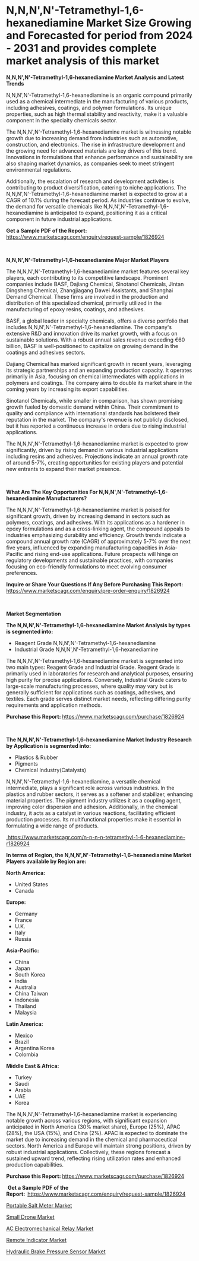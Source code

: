 <p><h1>N,N,N',N'-Tetramethyl-1,6-hexanediamine Market Size Growing and Forecasted for period from 2024 - 2031 and provides complete market analysis of this market</h1></p><p><strong>N,N,N',N'-Tetramethyl-1,6-hexanediamine Market Analysis and Latest Trends</strong></p>
<p><p>N,N,N',N'-Tetramethyl-1,6-hexanediamine is an organic compound primarily used as a chemical intermediate in the manufacturing of various products, including adhesives, coatings, and polymer formulations. Its unique properties, such as high thermal stability and reactivity, make it a valuable component in the specialty chemicals sector.</p><p>The N,N,N',N'-Tetramethyl-1,6-hexanediamine market is witnessing notable growth due to increasing demand from industries such as automotive, construction, and electronics. The rise in infrastructure development and the growing need for advanced materials are key drivers of this trend. Innovations in formulations that enhance performance and sustainability are also shaping market dynamics, as companies seek to meet stringent environmental regulations.</p><p>Additionally, the escalation of research and development activities is contributing to product diversification, catering to niche applications. The N,N,N',N'-Tetramethyl-1,6-hexanediamine market is expected to grow at a CAGR of 10.1% during the forecast period. As industries continue to evolve, the demand for versatile chemicals like N,N,N',N'-Tetramethyl-1,6-hexanediamine is anticipated to expand, positioning it as a critical component in future industrial applications.</p></p>
<p><strong>Get a Sample PDF of the Report:&nbsp;</strong> <a href="https://www.marketscagr.com/enquiry/request-sample/1826924?utm_campaign=1684&utm_medium=2&utm_source=Github&utm_content=ia&utm_term=19102024&utm_id=nnnn-tetramethyl-16-hexanediamine">https://www.marketscagr.com/enquiry/request-sample/1826924</a></p>
<p>&nbsp;</p>
<p><strong>N,N,N',N'-Tetramethyl-1,6-hexanediamine Major Market Players</strong></p>
<p><p>The N,N,N',N'-Tetramethyl-1,6-hexanediamine market features several key players, each contributing to its competitive landscape. Prominent companies include BASF, Dajiang Chemical, Sinotanol Chemicals, Jintan Dingsheng Chemical, Zhangjiagang Dawei Assistants, and Shanghai Demand Chemical. These firms are involved in the production and distribution of this specialized chemical, primarily utilized in the manufacturing of epoxy resins, coatings, and adhesives.</p><p>BASF, a global leader in specialty chemicals, offers a diverse portfolio that includes N,N,N',N'-Tetramethyl-1,6-hexanediamine. The company's extensive R&D and innovation drive its market growth, with a focus on sustainable solutions. With a robust annual sales revenue exceeding €60 billion, BASF is well-positioned to capitalize on growing demand in the coatings and adhesives sectors.</p><p>Dajiang Chemical has marked significant growth in recent years, leveraging its strategic partnerships and an expanding production capacity. It operates primarily in Asia, focusing on chemical intermediates with applications in polymers and coatings. The company aims to double its market share in the coming years by increasing its export capabilities.</p><p>Sinotanol Chemicals, while smaller in comparison, has shown promising growth fueled by domestic demand within China. Their commitment to quality and compliance with international standards has bolstered their reputation in the market. The company's revenue is not publicly disclosed, but it has reported a continuous increase in orders due to rising industrial applications.</p><p>The N,N,N',N'-Tetramethyl-1,6-hexanediamine market is expected to grow significantly, driven by rising demand in various industrial applications including resins and adhesives. Projections indicate an annual growth rate of around 5-7%, creating opportunities for existing players and potential new entrants to expand their market presence.</p></p>
<p>&nbsp;</p>
<p><strong>What Are The Key Opportunities For N,N,N',N'-Tetramethyl-1,6-hexanediamine Manufacturers?</strong></p>
<p><p>The N,N,N',N'-Tetramethyl-1,6-hexanediamine market is poised for significant growth, driven by increasing demand in sectors such as polymers, coatings, and adhesives. With its applications as a hardener in epoxy formulations and as a cross-linking agent, the compound appeals to industries emphasizing durability and efficiency. Growth trends indicate a compound annual growth rate (CAGR) of approximately 5-7% over the next five years, influenced by expanding manufacturing capacities in Asia-Pacific and rising end-use applications. Future prospects will hinge on regulatory developments and sustainable practices, with companies focusing on eco-friendly formulations to meet evolving consumer preferences.</p></p>
<p><strong>Inquire or Share Your Questions If Any Before Purchasing This Report:</strong> <a href="https://www.marketscagr.com/enquiry/pre-order-enquiry/1826924?utm_campaign=1684&utm_medium=2&utm_source=Github&utm_content=ia&utm_term=19102024&utm_id=nnnn-tetramethyl-16-hexanediamine">https://www.marketscagr.com/enquiry/pre-order-enquiry/1826924</a></p>
<p>&nbsp;</p>
<p><strong>Market Segmentation</strong></p>
<p><strong>The N,N,N',N'-Tetramethyl-1,6-hexanediamine Market Analysis by types is segmented into:</strong></p>
<p><ul><li>Reagent Grade N,N,N',N'-Tetramethyl-1,6-hexanediamine</li><li>Industrial Grade N,N,N',N'-Tetramethyl-1,6-hexanediamine</li></ul></p>
<p><p>The N,N,N',N'-Tetramethyl-1,6-hexanediamine market is segmented into two main types: Reagent Grade and Industrial Grade. Reagent Grade is primarily used in laboratories for research and analytical purposes, ensuring high purity for precise applications. Conversely, Industrial Grade caters to large-scale manufacturing processes, where quality may vary but is generally sufficient for applications such as coatings, adhesives, and textiles. Each grade serves distinct market needs, reflecting differing purity requirements and application methods.</p></p>
<p><strong>Purchase this Report:&nbsp;</strong><a href="https://www.marketscagr.com/purchase/1826924?utm_campaign=1684&utm_medium=2&utm_source=Github&utm_content=ia&utm_term=19102024&utm_id=nnnn-tetramethyl-16-hexanediamine">https://www.marketscagr.com/purchase/1826924</a></p>
<p>&nbsp;</p>
<p><strong>The N,N,N',N'-Tetramethyl-1,6-hexanediamine Market Industry Research by Application is segmented into:</strong></p>
<p><ul><li>Plastics & Rubber</li><li>Pigments</li><li>Chemical Industry(Catalysts)</li></ul></p>
<p><p>N,N,N',N'-Tetramethyl-1,6-hexanediamine, a versatile chemical intermediate, plays a significant role across various industries. In the plastics and rubber sectors, it serves as a softener and stabilizer, enhancing material properties. The pigment industry utilizes it as a coupling agent, improving color dispersion and adhesion. Additionally, in the chemical industry, it acts as a catalyst in various reactions, facilitating efficient production processes. Its multifunctional properties make it essential in formulating a wide range of products.</p></p>
<p><a href="https://www.marketscagr.com/n-n-n-n-tetramethyl-1-6-hexanediamine-r1826924?utm_campaign=1684&utm_medium=2&utm_source=Github&utm_content=ia&utm_term=19102024&utm_id=nnnn-tetramethyl-16-hexanediamine">&nbsp;https://www.marketscagr.com/n-n-n-n-tetramethyl-1-6-hexanediamine-r1826924</a></p>
<p><strong>In terms of Region, the N,N,N',N'-Tetramethyl-1,6-hexanediamine Market Players available by Region are:</strong></p>
<p>
    <p> <strong> North America: </strong>
        <ul>
            <li>United States</li>
            <li>Canada</li>
        </ul>
        </p> 
    <p> <strong> Europe: </strong>
        <ul>
            <li>Germany</li>
            <li>France</li>
            <li>U.K.</li>
            <li>Italy</li>
            <li>Russia</li>
        </ul>
        </p> 
    <p> <strong> Asia-Pacific: </strong>
        <ul>
            <li>China</li>
            <li>Japan</li>
            <li>South Korea</li>
            <li>India</li>
            <li>Australia</li>
            <li>China Taiwan</li>
            <li>Indonesia</li>
            <li>Thailand</li>
            <li>Malaysia</li>
        </ul>
        </p> 
    <p> <strong> Latin America: </strong>
        <ul>
            <li>Mexico</li>
            <li>Brazil</li>
            <li>Argentina Korea</li>
            <li>Colombia</li>
        </ul>
        </p> 
    <p> <strong> Middle East & Africa: </strong>
        <ul>
            <li>Turkey</li>
            <li>Saudi</li>
            <li>Arabia</li>
            <li>UAE</li>
            <li>Korea</li>
        </ul>
    </p>
    </p>
<p><p>The N,N,N',N'-Tetramethyl-1,6-hexanediamine market is experiencing notable growth across various regions, with significant expansion anticipated in North America (30% market share), Europe (25%), APAC (28%), the USA (15%), and China (2%). APAC is expected to dominate the market due to increasing demand in the chemical and pharmaceutical sectors. North America and Europe will maintain strong positions, driven by robust industrial applications. Collectively, these regions forecast a sustained upward trend, reflecting rising utilization rates and enhanced production capabilities.</p></p>
<p><strong>Purchase this Report: </strong><a href="https://www.marketscagr.com/purchase/1826924?utm_campaign=1684&utm_medium=2&utm_source=Github&utm_content=ia&utm_term=19102024&utm_id=nnnn-tetramethyl-16-hexanediamine">https://www.marketscagr.com/purchase/1826924</a></p>
<p>&nbsp;<strong>Get a Sample PDF of the Report:&nbsp;&nbsp;</strong><a href="https://www.marketscagr.com/enquiry/request-sample/1826924?utm_campaign=1684&utm_medium=2&utm_source=Github&utm_content=ia&utm_term=19102024&utm_id=nnnn-tetramethyl-16-hexanediamine">https://www.marketscagr.com/enquiry/request-sample/1826924</a></p>
<p><strong></strong></p>
<p><p><a href="https://www.linkedin.com/pulse/portable-salt-meter-market-trends-detailed-study-its-segmentation-padhc?utm_campaign=1684&utm_medium=2&utm_source=Github&utm_content=ia&utm_term=19102024&utm_id=nnnn-tetramethyl-16-hexanediamine">Portable Salt Meter Market</a></p><p><a href="https://issuu.com/reportprime-2/docs/small-drone-market-size-2030.pptx_1f5e93ca81d2b0?utm_campaign=1684&utm_medium=2&utm_source=Github&utm_content=ia&utm_term=19102024&utm_id=nnnn-tetramethyl-16-hexanediamine">Small Drone Market</a></p><p><a href="https://www.linkedin.com/pulse/ac-electromechanical-relay-market-growth-segmentation-regional-o7qqc?utm_campaign=1684&utm_medium=2&utm_source=Github&utm_content=ia&utm_term=19102024&utm_id=nnnn-tetramethyl-16-hexanediamine">AC Electromechanical Relay Market</a></p><p><a href="https://www.linkedin.com/pulse/remote-indicator-market-size-type-led-alarmbell-alarmother-2fgdc?utm_campaign=1684&utm_medium=2&utm_source=Github&utm_content=ia&utm_term=19102024&utm_id=nnnn-tetramethyl-16-hexanediamine">Remote Indicator Market</a></p><p><a href="https://www.linkedin.com/pulse/hydraulic-brake-pressure-sensor-mosaic-piecing-together-global-9inlc?utm_campaign=1684&utm_medium=2&utm_source=Github&utm_content=ia&utm_term=19102024&utm_id=nnnn-tetramethyl-16-hexanediamine">Hydraulic Brake Pressure Sensor Market</a></p></p>